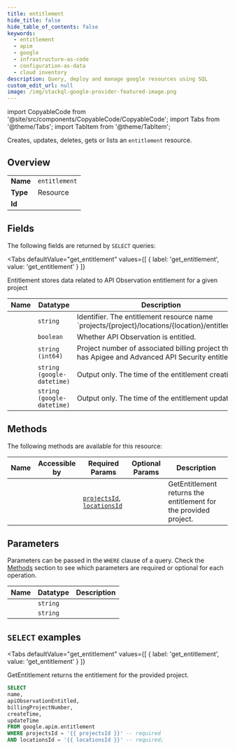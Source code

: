 ```yaml
--- 
title: entitlement
hide_title: false
hide_table_of_contents: false
keywords:
  - entitlement
  - apim
  - google
  - infrastructure-as-code
  - configuration-as-data
  - cloud inventory
description: Query, deploy and manage google resources using SQL
custom_edit_url: null
image: /img/stackql-google-provider-featured-image.png
---
```


import CopyableCode from '@site/src/components/CopyableCode/CopyableCode';
import Tabs from '@theme/Tabs';
import TabItem from '@theme/TabItem';

Creates, updates, deletes, gets or lists an <code>entitlement</code> resource.

## Overview
<table><tbody>
<tr><td><b>Name</b></td><td><code>entitlement</code></td></tr>
<tr><td><b>Type</b></td><td>Resource</td></tr>
<tr><td><b>Id</b></td><td><CopyableCode code="google.apim.entitlement" /></td></tr>
</tbody></table>

## Fields

The following fields are returned by `SELECT` queries:

<Tabs
    defaultValue="get_entitlement"
    values={[
        { label: 'get_entitlement', value: 'get_entitlement' }
    ]}
>
<TabItem value="get_entitlement">

Entitlement stores data related to API Observation entitlement for a given project

<table>
<thead>
    <tr>
    <th>Name</th>
    <th>Datatype</th>
    <th>Description</th>
    </tr>
</thead>
<tbody>
<tr>
    <td><CopyableCode code="name" /></td>
    <td><code>string</code></td>
    <td>Identifier. The entitlement resource name `projects/&#123;project&#125;/locations/&#123;location&#125;/entitlement`</td>
</tr>
<tr>
    <td><CopyableCode code="apiObservationEntitled" /></td>
    <td><code>boolean</code></td>
    <td>Whether API Observation is entitled.</td>
</tr>
<tr>
    <td><CopyableCode code="billingProjectNumber" /></td>
    <td><code>string (int64)</code></td>
    <td>Project number of associated billing project that has Apigee and Advanced API Security entitled.</td>
</tr>
<tr>
    <td><CopyableCode code="createTime" /></td>
    <td><code>string (google-datetime)</code></td>
    <td>Output only. The time of the entitlement creation.</td>
</tr>
<tr>
    <td><CopyableCode code="updateTime" /></td>
    <td><code>string (google-datetime)</code></td>
    <td>Output only. The time of the entitlement update.</td>
</tr>
</tbody>
</table>
</TabItem>
</Tabs>

## Methods

The following methods are available for this resource:

<table>
<thead>
    <tr>
    <th>Name</th>
    <th>Accessible by</th>
    <th>Required Params</th>
    <th>Optional Params</th>
    <th>Description</th>
    </tr>
</thead>
<tbody>
<tr>
    <td><a href="#get_entitlement"><CopyableCode code="get_entitlement" /></a></td>
    <td><CopyableCode code="select" /></td>
    <td><a href="#parameter-projectsId"><code>projectsId</code></a>, <a href="#parameter-locationsId"><code>locationsId</code></a></td>
    <td></td>
    <td>GetEntitlement returns the entitlement for the provided project.</td>
</tr>
</tbody>
</table>

## Parameters

Parameters can be passed in the `WHERE` clause of a query. Check the [Methods](#methods) section to see which parameters are required or optional for each operation.

<table>
<thead>
    <tr>
    <th>Name</th>
    <th>Datatype</th>
    <th>Description</th>
    </tr>
</thead>
<tbody>
<tr id="parameter-locationsId">
    <td><CopyableCode code="locationsId" /></td>
    <td><code>string</code></td>
    <td></td>
</tr>
<tr id="parameter-projectsId">
    <td><CopyableCode code="projectsId" /></td>
    <td><code>string</code></td>
    <td></td>
</tr>
</tbody>
</table>

## `SELECT` examples

<Tabs
    defaultValue="get_entitlement"
    values={[
        { label: 'get_entitlement', value: 'get_entitlement' }
    ]}
>
<TabItem value="get_entitlement">

GetEntitlement returns the entitlement for the provided project.

```sql
SELECT
name,
apiObservationEntitled,
billingProjectNumber,
createTime,
updateTime
FROM google.apim.entitlement
WHERE projectsId = '{{ projectsId }}' -- required
AND locationsId = '{{ locationsId }}' -- required;
```
</TabItem>
</Tabs>
